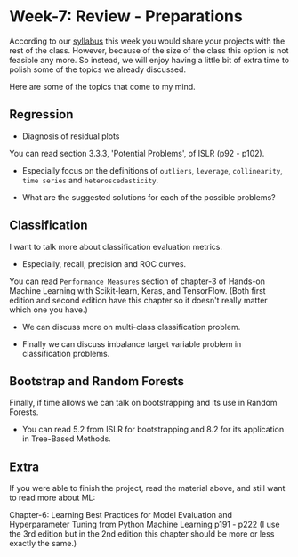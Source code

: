 # Week-7: Review - Preparations

According to our [syllabus](../syllabus/Fall20_syllabus.pdf) this week you would share your projects with the rest of the class. However, because of the size of the class this option is not feasible any more. So instead, we will enjoy having a little bit of extra time to polish some of the topics we already discussed. 

Here are some of the topics that come to my mind. 

## Regression

- Diagnosis of residual plots

You can read section 3.3.3, 'Potential Problems', of ISLR (p92 - p102). 

- Especially focus on the definitions of `outliers`, `leverage`, `collinearity`, `time series` and `heteroscedasticity`. 

- What are the suggested solutions for each of the possible problems?

## Classification

I want to talk more about classification evaluation metrics. 

- Especially, recall, precision and ROC curves. 

You can read `Performance Measures` section of chapter-3 of Hands-on Machine Learning with Scikit-learn, Keras, and TensorFlow. (Both first edition and second edition have this chapter so it doesn't really matter which one you have.)

- We can discuss more on multi-class classification problem.

- Finally we can discuss imbalance target variable problem in classification problems. 

## Bootstrap and Random Forests

Finally, if time allows we can talk on bootstrapping and its use in Random Forests. 

- You can read 5.2 from ISLR for bootstrapping and 8.2 for its application in Tree-Based Methods. 

## Extra

If you were able to finish the project, read the material above, and still want to read more about ML:

Chapter-6: Learning Best Practices for Model Evaluation and Hyperparameter Tuning from Python Machine Learning p191 -  p222 (I use the 3rd edition but in the 2nd edition this chapter should be more or less exactly the same.)